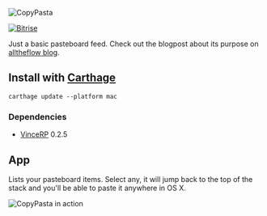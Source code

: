 ![CopyPasta](https://cloud.githubusercontent.com/assets/1460573/11615156/7a3b6454-9c59-11e5-95fa-0780af681f2e.png)

[![Bitrise](https://www.bitrise.io/appd78e051b3ee27e5e.svg?token=9MT0hRDGtgJZXhC_JQJNFA&branch=master)](https://www.bitrise.io/) 

Just a basic pasteboard feed. Check out the blogpost about its purpose on [alltheflow blog](https://blog.alltheflow.com/lightweight-reactive-coding-with-swift-and-vincerp/).

## Install with [Carthage](https://github.com/Carthage/Carthage)

```
carthage update --platform mac
```

### Dependencies

- [VinceRP](https://github.com/bvic23/VinceRP) 0.2.5

## App

Lists your pasteboard items. Select any, it will jump back to the top of the stack and you'll be able to paste it anywhere in OS X.

![CopyPasta in action](https://cloud.githubusercontent.com/assets/1460573/11615326/bad4be3a-9c5d-11e5-98ce-dac5c9fea45b.png)
